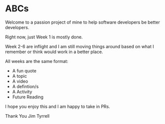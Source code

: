 # ABCs

Welcome to a passion project of mine to help software developers be better developers.  

Right now, just Week 1 is mostly done.

Week 2-6 are inflight and I am still moving things around based on what I remember or think would work in a better place.

All weeks are the same format:
 - A fun quote
 - A topic
 - A video
 - A defintion/s
 - A Activity
 - Future Reading
 
 I hope you enjoy this and I am happy to take in PRs.
 
 Thank You
 Jim Tyrrell
